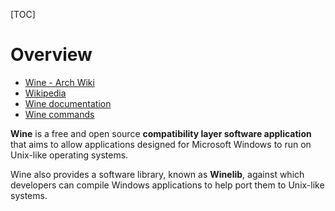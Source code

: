 [TOC]

# Overview
- [Wine - Arch Wiki](https://wiki.archlinux.org/index.php/Wine)
- [Wikipedia](https://en.wikipedia.org/wiki/Wine_(software))
- [Wine documentation](https://wiki.winehq.org/Wine_User%27s_Guide#Using_Wine)
- [Wine commands](https://wiki.winehq.org/List_of_Commands)

**Wine** is a free and open source **compatibility layer software application** that aims to allow applications designed for Microsoft Windows to run on Unix-like operating systems.

Wine also provides a software library, known as **Winelib**, against which developers can compile Windows applications to help port them to Unix-like systems.
